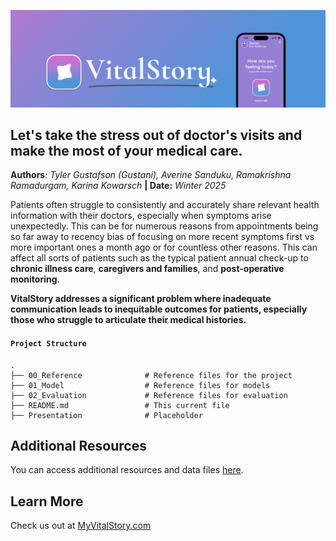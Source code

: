 ![VitalStory](https://github.com/averine1/w210_VitalStory/blob/main/00_reference/pictures/vs_banner.png?raw=true)

## Let's take the stress out of doctor's visits and make the most of your medical care.

**Authors**: *Tyler Gustafson (Gustani), Averine Sanduku, Ramakrishna Ramadurgam, Karina Kowarsch* **| Date:** *Winter 2025*

Patients often struggle to consistently and accurately share relevant health information with their doctors, especially when symptoms arise unexpectedly. This can be for numerous reasons from appointments being so far away to recency bias of focusing on more recent symptoms first vs more important ones a month ago or for countless other reasons. This can affect all sorts of patients such as the typical patient annual check-up to **chronic illness care**, **caregivers and families**, and **post-operative monitoring**.

**VitalStory addresses a significant problem where inadequate communication leads to inequitable outcomes for patients, especially those who struggle to articulate their medical histories.**

#### ``Project Structure``

```text
.
├── 00_Reference              # Reference files for the project
├── 01_Model                  # Reference files for models
├── 02_Evaluation             # Reference files for evaluation
├── README.md                 # This current file
├── Presentation              # Placeholder

```
## Additional Resources

You can access additional resources and data files [here](https://drive.google.com/drive/folders/1seaFZE4kNgzxefj8gGbBmvSFv7aysGhj?usp=sharing).



## Learn More

Check us out at [MyVitalStory.com](https://www.myvitalstory.com/)


